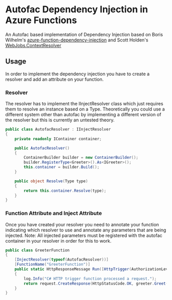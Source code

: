 # Autofac Dependency Injection in Azure Functions
An Autofac based implementation of Dependency Injection based on Boris Wilhelm's [azure-function-dependency-injection](https://github.com/BorisWilhelms/azure-function-dependency-injection) and Scott Holden's [WebJobs.ContextResolver](https://github.com/ScottHolden/WebJobs.ContextResolver)

## Usage
In order to implement the dependency injection you have to create a resolver and add an attribute on your function.

### Resolver
The resolver has to implement the IInjectResolver class which just requires them to resolve an instance based on a Type. Theoretically you could use a different system other than autofac by implementing a different version of the resolver but this is currently an untested theory.
```c#
public class AutofacResolver : IInjectResolver
{
    private readonly IContainer container;

    public AutofacResolver()
    {
        ContainerBuilder builder = new ContainerBuilder();
        builder.RegisterType<Greeter>().As<IGreeter>();
        this.container = builder.Build();
    }

    public object Resolve(Type type)
    {
        return this.container.Resolve(type);
    }
}
```
### Function Attribute and Inject Attribute
Once you have created your resolver you need to annotate your function indicating which resolver to use and annotate any parameters that are being injected. Note: All injected parameters must be registered with the autofac container in your resolver in order for this to work.
```c#
public class GreeterFunction
{
    [InjectResolver(typeof(AutofacResolver))]
    [FunctionName("GreeterFunction")]
    public static HttpResponseMessage Run([HttpTrigger(AuthorizationLevel.Function, "get", Route = null)]HttpRequestMessage request, TraceWriter log, [Inject]IGreeter greeter)
    {
        log.Info("C# HTTP trigger function processed a request.");
        return request.CreateResponse(HttpStatusCode.OK, greeter.Greet());
    }
}
```
